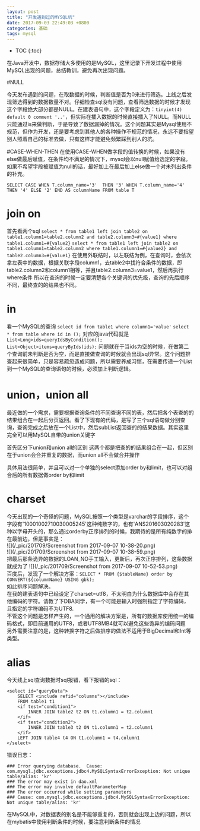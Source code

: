 ```yaml
---
layout: post
title: "开发遇到过的MYSQL坑"
date: 2017-09-03 22:49:03 +0800
categories: 基础
tags: mysql
---
```


* TOC
{:toc}

在Java开发中，数据存储大多使用的是MySQL，这里记录下开发过程中使用MySQL出现的问题，总结教训，避免再次出现问题。


#NULL

今天发布遇到的问题，在取数据的时候，判断值是否为0来进行筛选。上线之后发现筛选得到的数据数量不对。仔细检查sql没有问题，查看筛选数据的时候才发现这个字段绝大部分都是NULL。在建表语句中，这个字段定义为：`tinyint(4) default 0 comment '..'`，但实际在插入数据的时候直接插入了NULL。而NULL只能通过is来做判断，于是导致了数据漏掉的情况。这个问题其实是Mysql使用不规范，但作为开发，还是要考虑到其他人的各种操作不规范的情况，永远不要指望别人照着自己的标准去做，只有这样才能避免频繁踩到别人的坑。

#CASE-WHEN-THEN
在使用CASE-WHEN做字段的值转换的时候，如果没有else做最后赋值，在条件均不满足的情况下，mysql会以null赋值给选定的字段。如果不希望字段被赋值为null的话，最好加上在最后加上else做一个对未列出条件的补充。

~~~
SELECT CASE WHEN T.column_name='3'  THEN '3' WHEN T.column_name='4' THEN '4' ELSE '2' END AS columnName FROM table T
~~~

# join on
首先看两个sql
`select * from table1 left join table2 on table1.column1=table2.column2 and table2.column3=#{value1} where table1.column1=#{value2}`
`select * from table1 left join table2 on table1.column1=table2.column2 where table1.column1=#{value2} and table2.column3=#{value1}`
在使用外联结时，以左联结为例，在查询时，会依次拿左表中的数据，根据关联字段column1，去table2中找符合条件的数据，即table2.column2和column1相等，并且table2.column3=value1，然后再执行where条件
所以在查询的时候一定要清楚各个关键词的优先级，查询的先后顺序不同，最终查的的结果也不同。


# in
看一个MySQL的查询
`select id from table1 where column1='value'`
`select * from table where id in ();`
对应的java代码就是
`List<Long>ids=queryIdsByCondition();`
`List<Object>items=queryByIds(ids);`
问题就在于当ids为空的时候，在做第二个查询前未判断是否为空，而是直接做查询的时候就会出现sql异常。这个问题排查起来很简单，只是容易疏忽造成问题，所以需要养成习惯，在需要传递一个List到一个MySQL的查询语句的时候，必须加上判断逻辑。



# union，union all
最近做的一个需求，需要根据查询条件的不同查询不同的表，然后把各个表查的的结果组合在一起后分页返回。看了下现有的代码，是写了三个sql语句做分别查询，查询完成之后放在一个List中，然后subList返回查的的结果数据。其实这里完全可以用MySQL自带的union关键字

首先区分下union和union all的区别
这两个都是把查的的结果组合在一起，但区别在于union会合并重复的数据，而union all不会做合并操作

具体用法很简单，并且可以对一个单独的select添加order by和limit，也可以对组合后的所有数据做order by和limit


# charset
今天出现的一个奇怪的问题，MySQL按照一个类型是varchar的字段排序，这个字段有'10001002710030005245'这种纯数字的，也有'ANS201603020283'这种以字母开头的，那么通过orderby正序排列的时候，我期待的是所有纯数字的排在最前边，但是事实是：  
![](/_pic/201709/Screenshot from 2017-09-07 10-38-20.png)  
![](/_pic/201709/Screenshot from 2017-09-07 10-38-59.png)  
把最后那条诡异的数据的LOAN_NO手工输入，更新后，再次正序排列，这条数据就成为了
![](/_pic/201709/Screenshot from 2017-09-07 10-52-53.png)  
百度后，发现了一个解决方案：`SELECT * FROM {$tableName} order by  CONVERT(${columnName} USING gbk);`  
如此排序问题解决。  
在我的建表语句中已经设定了charset=utf8，不太明白为什么数据库中会存在其他编码的字符。请教了下DBA同学，有一个可能是输入时强制指定了字符编码，且指定的字符编码不为UTF8.  
不管这个问题是怎样产生的，一个通用的解决方案是，所有的数据库使用统一的编码格式，即目前通用的UTF8，或者UTF8MB4就可以避免这些诡异的编码问题  
另外需要注意的是，这种转换字符之后做排序的做法不适用于BigDecimal和Int等类型。

# alias  
今天线上sql查询数据时sql报错，看下报错的sql：

~~~
<select id="queryData">
    SELECT <include refid="columns"></include>
    FROM table1 t1
    <if test="condition1">
        INNER JOIN table2 t2 ON t1.column1 = t2.column1
    </if>
    <if test="condition2">
        INNER JOIN table3 t2 ON t1.column1 = t2.column1
    </if>  
    LEFT JOIN table4 t4 ON t1.column1 = t4.column1   
</select>
~~~

错误日志：

~~~
### Error querying database.  Cause: com.mysql.jdbc.exceptions.jdbc4.MySQLSyntaxErrorException: Not unique table/alias: 'kr'
### The error may exist in dao.xml
### The error may involve defaultParameterMap
### The error occurred while setting parameters
### Cause: com.mysql.jdbc.exceptions.jdbc4.MySQLSyntaxErrorException: Not unique table/alias: 'kr'
~~~

在MySQL中，对数据表的别名是不能够重复的，否则就会出现上边的问题，所以在mybatis中使用判断条件的时候，要注意判断条件的情况


